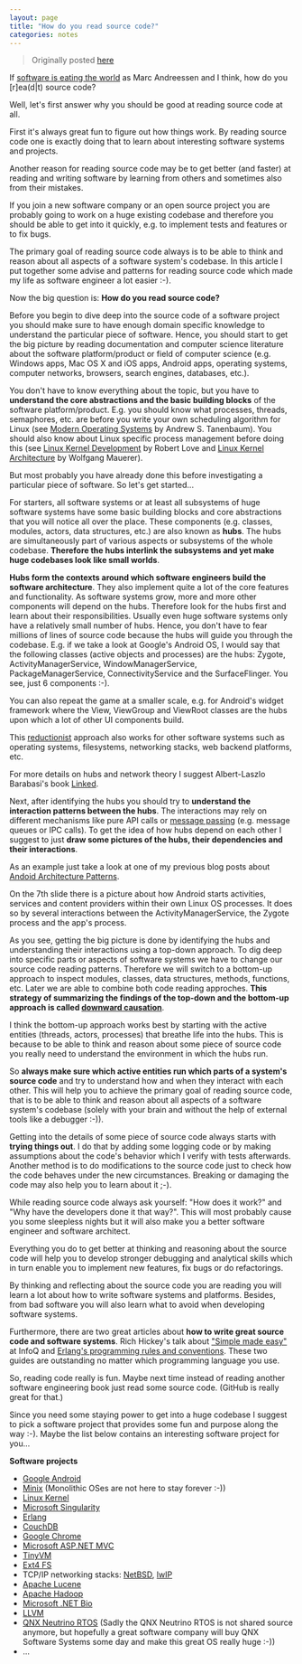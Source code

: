 ```yaml
---
layout: page
title: "How do you read source code?"
categories: notes
---
```


>Originally posted [here](http://himmele.blogspot.com/2012/01/how-do-you-read-source-code.html)

If [software is eating the world](http://online.wsj.com/article/SB10001424053111903480904576512250915629460.html) as Marc Andreessen and I think, how do you [r]ea(d\|t) source code?

Well, let's first answer why you should be good at reading source code at all.

First it's always great fun to figure out how things work. By reading source code one is exactly doing that to learn about interesting software systems and projects.

Another reason for reading source code may be to get better (and faster) at reading and writing software by learning from others and sometimes also from their mistakes.

If you join a new software company or an open source project you are probably going to work on a huge existing codebase and therefore you should be able to get into it quickly, e.g. to implement tests and features or to fix bugs.

The primary goal of reading source code always is to be able to think and reason about all aspects of a software system's codebase. In this article I put together some advise and patterns for reading source code which made my life as software engineer a lot easier :-).

Now the big question is: **How do you read source code?**

Before you begin to dive deep into the source code of a software project you should make sure to have enough domain specific knowledge to understand the particular piece of software. Hence, you should start to get the big picture by reading documentation and computer science literature about the software platform/product or field of computer science (e.g. Windows apps, Mac OS X and iOS apps, Android apps, operating systems, computer networks, browsers, search engines, databases, etc.).

You don't have to know everything about the topic, but you have to **understand the core abstractions and the basic building blocks** of the software platform/product. E.g. you should know what processes, threads, semaphores, etc. are before you write your own scheduling algorithm for Linux (see [Modern Operating Systems](http://www.amazon.com/Modern-Operating-Systems-Andrew-Tanenbaum/dp/0136006639/ref=sr_1_1?ie=UTF8&amp;qid=1323008055&amp;sr=8-1) by Andrew S. Tanenbaum). You should also know about Linux specific process management before doing this (see [Linux Kernel Development](http://www.amazon.com/Linux-Kernel-Development-Robert-Love/dp/0672329468/ref=sr_1_1?s=books&amp;ie=UTF8&amp;qid=1323008100&amp;sr=1-1) by Robert Love and [Linux Kernel Architecture](http://www.amazon.com/Professional-Linux-Kernel-Architecture-Programmer/dp/0470343435/ref=sr_1_1?s=books&amp;ie=UTF8&amp;qid=1323008158&amp;sr=1-1) by Wolfgang Mauerer).

But most probably you have already done this before investigating a particular piece of software. So let's get started...

For starters, all software systems or at least all subsystems of huge software systems have some basic building blocks and core abstractions that you will notice all over the place. These components (e.g. classes, modules, actors, data structures, etc.) are also known as **hubs**. The hubs are simultaneously part of various aspects or subsystems of the whole codebase. **Therefore the hubs interlink the subsystems and yet make huge codebases look like small worlds**.

**Hubs form the contexts around which software engineers build the software architecture**. They also implement quite a lot of the core features and functionality. As software systems grow, more and more other components will depend on the hubs. Therefore look for the hubs first and learn about their responsibilities. Usually even huge software systems only have a relatively small number of hubs. Hence, you don't have to fear millions of lines of source code because the hubs will guide you through the codebase. E.g. if we take a look at Google's Android OS, I would say that the following classes (active objects and processes) are the hubs: Zygote, ActivityManagerService, WindowManagerService, PackageManagerService, ConnectivityService and the SurfaceFlinger. You see, just 6 components :-).

You can also repeat the game at a smaller scale, e.g. for Android's widget framework where the View, ViewGroup and ViewRoot classes are the hubs upon which a lot of other UI components build.

This [reductionist](http://en.wikipedia.org/wiki/Reductionism) approach also works for other software systems such as operating systems, filesystems, networking stacks, web backend platforms, etc.

For more details on hubs and network theory I suggest Albert-Laszlo Barabasi's book [Linked](http://www.amazon.com/Linked-Everything-Connected-Else-Means/dp/0452284392).

Next, after identifying the hubs you should try to **understand the interaction patterns between the hubs**. The interactions may rely on different mechanisms like pure API calls or [message passing](http://en.wikipedia.org/wiki/Message_passing) (e.g. message queues or IPC calls). To get the idea of how hubs depend on each other I suggest to just **draw some pictures of the hubs, their dependencies and their interactions**.

As an example just take a look at one of my previous blog posts about [Andoid Architecture Patterns](http://himmele.blogspot.com/2010/02/android-architecture-patterns.html).

On the 7th slide there is a picture about how Android starts activities, services and content providers within their own Linux OS processes. It does so by several interactions between the ActivityManagerService, the Zygote process and the app's process.

As you see, getting the big picture is done by identifying the hubs and understanding their interactions using a top-down approach. To dig deep into specific parts or aspects of software systems we have to change our source code reading patterns. Therefore we will switch to a bottom-up approach to inspect modules, classes, data structures, methods, functions, etc. Later we are able to combine both code reading approches. **This strategy of summarizing the findings of the top-down and the bottom-up approach is called [downward causation](http://pespmc1.vub.ac.be/DOWNCAUS.html)**.

<div>

</div>
I think the bottom-up approach works best by starting with the active entities (threads, actors, processes) that breathe life into the hubs. This is because to be able to think and reason about some piece of source code you really need to understand the environment in which the hubs run.

So **always make sure which active entities run which parts of a system's source code** and try to understand how and when they interact with each other. This will help you to achieve the primary goal of reading source code, that is to be able to think and reason about all aspects of a software system's codebase (solely with your brain and without the help of external tools like a debugger :-)).

Getting into the details of some piece of source code always starts with **trying things out**. I do that by adding some logging code or by making assumptions about the code's behavior which I verify with tests afterwards. Another method is to do modifications to the source code just to check how the code behaves under the new circumstances. Breaking or damaging the code may also help you to learn about it ;-).

While reading source code always ask yourself: "How does it work?" and "Why have the developers done it that way?". This will most probably cause you some sleepless nights but it will also make you a better software engineer and software architect.

Everything you do to get better at thinking and reasoning about the source code will help you to develop stronger debugging and analytical skills which in turn enable you to implement new features, fix bugs or do refactorings.

By thinking and reflecting about the source code you are reading you will learn a lot about how to write software systems and platforms. Besides, from bad software you will also learn what to avoid when developing software systems.

Furthermore, there are two great articles about **how to write great source code and software systems**. Rich Hickey's talk about ["Simple made easy"](http://www.infoq.com/presentations/Simple-Made-Easy) at InfoQ and [Erlang's programming rules and conventions](http://www.erlang.se/doc/programming_rules.shtml). These two guides are outstanding no matter which programming language you use.

So, reading code really is fun. Maybe next time instead of reading another software engineering book just read some source code. (GitHub is really great for that.)

Since you need some staying power to get into a huge codebase I suggest to pick a software project that provides some fun and purpose along the way :-). Maybe the list below contains an interesting software project for you...

**Software projects**

*   [Google Android](http://source.android.com/source/downloading.html)
*   [Minix](http://git.minix3.org/?p=minix.git;a=tree) (Monolithic OSes are not here to stay forever :-))
*   [Linux Kernel](http://www.kernel.org/)
*   [Microsoft Singularity](http://singularity.codeplex.com/releases/view/19428)
*   [Erlang](https://github.com/erlang/otp)
*   [CouchDB](https://github.com/apache/couchdb)
*   [Google Chrome](http://src.chromium.org/viewvc/chrome/)
*   [Microsoft ASP.NET MVC](http://aspnet.codeplex.com/SourceControl/changeset/view/72551)
*   [TinyVM](https://github.com/GenTiradentes/tinyvm)
*   [Ext4 FS](http://git.kernel.org/?p=linux/kernel/git/torvalds/linux.git;a=tree;f=fs/ext4;h=10fc5796018ce1f8611a94eb3801c33119b185f1;hb=HEAD)
*   TCP/IP networking stacks: [NetBSD](http://www.netbsd.org/), [lwIP](http://git.savannah.gnu.org/cgit/lwip.git/tree/)
*   [Apache Lucene](http://lucene.apache.org/java/docs/developer-resources.html#source)
*   [Apache Hadoop](http://hadoop.apache.org/mapreduce/version_control.html#Anonymous+Access+%28read-only%29)
*   [Microsoft .NET Bio](http://bio.codeplex.com/documentation)
*   [LLVM](http://llvm.org/)
*   [QNX Neutrino RTOS](http://www.qnx.com/developers/docs/6.4.1/neutrino/sys_arch/about.html) (Sadly the QNX Neutrino RTOS is not shared source anymore, but hopefully a great software company will buy QNX Software Systems some day and make this great OS really huge :-))
*   ...
